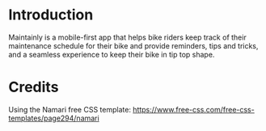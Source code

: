 # Introduction
Maintainly is a mobile-first app that helps bike riders keep track of their maintenance schedule for their bike and provide reminders, tips and tricks, and a seamless experience
to keep their bike in tip top shape.

# Credits

Using the Namari free CSS template: https://www.free-css.com/free-css-templates/page294/namari